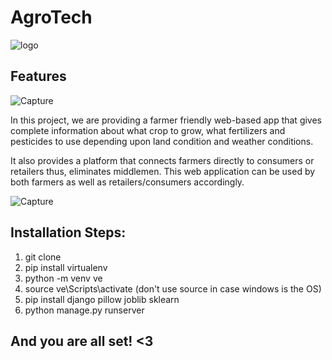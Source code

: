 # AgroTech

![logo](https://user-images.githubusercontent.com/68610804/112413250-e4740280-8d45-11eb-9515-bcdab5b3cad8.jpeg)


## Features

![Capture](https://user-images.githubusercontent.com/68610804/112470806-1b233a80-8d91-11eb-9731-39c97da3b9c9.PNG)


 In this project, we are providing a farmer friendly web-based app that gives complete information about what crop to grow, what fertilizers and pesticides to use depending upon land condition and weather conditions.
 
 It also provides a platform that connects farmers directly to consumers or retailers thus, eliminates middlemen. This web application can be used by both farmers as well as retailers/consumers accordingly.
 
 ![Capture](https://user-images.githubusercontent.com/68610804/112406730-b806b900-8d3a-11eb-80b6-ef70f6d40278.PNG)

 
 ## Installation Steps:
 
 1. git clone 
 2. pip install virtualenv
 3. python -m venv ve
 4. source ve\Scripts\activate (don't use source in case windows is the OS)
 6. pip install django pillow joblib sklearn
 7. python manage.py runserver

## And you are all set! <3

